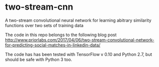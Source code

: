 # two-stream-cnn
A two-stream convolutional neural network for learning abitrary similarity functions over two sets of training data

The code in this repo belongs to the following blog post http://www.priorlabs.com/2017/04/06/two-stream-convolutional-network-for-predicting-social-matches-in-linkedin-data/

The code has has been tested with TensorFlow v 0.10 and Python 2.7, but should be safe with Python 3 too.

